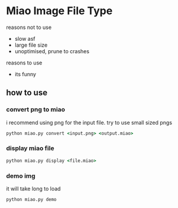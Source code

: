 # Miao Image File Type

reasons not to use

- slow asf
- large file size
- unoptimised, prune to crashes

reasons to use

- its funny

## how to use
### convert png to miao
i recommend using png for the input file. try to use small sized pngs
```bat
python miao.py convert <input.png> <output.miao>
```
### display miao file
```bat
python miao.py display <file.miao> 
```
### demo img
it will take long to load
```
python miao.py demo
```

